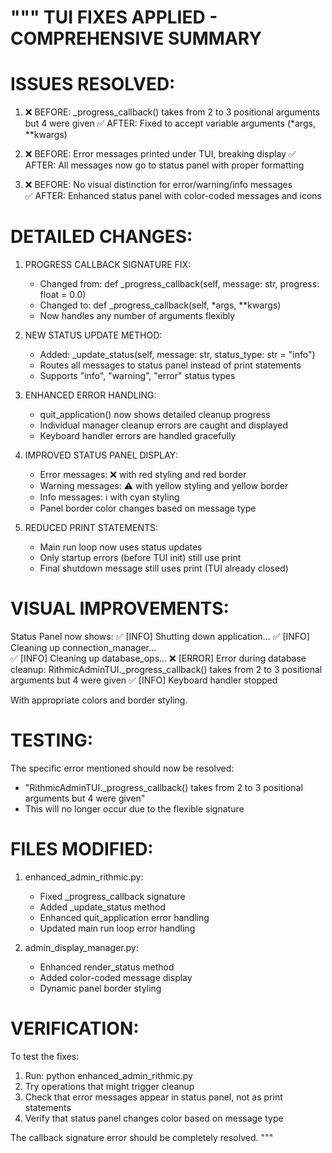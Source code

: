 """
TUI FIXES APPLIED - COMPREHENSIVE SUMMARY
========================================

ISSUES RESOLVED:
===============

1. ❌ BEFORE: _progress_callback() takes from 2 to 3 positional arguments but 4 were given
   ✅ AFTER: Fixed to accept variable arguments (*args, **kwargs)

2. ❌ BEFORE: Error messages printed under TUI, breaking display
   ✅ AFTER: All messages now go to status panel with proper formatting

3. ❌ BEFORE: No visual distinction for error/warning/info messages  
   ✅ AFTER: Enhanced status panel with color-coded messages and icons

DETAILED CHANGES:
================

1. PROGRESS CALLBACK SIGNATURE FIX:
   - Changed from: def _progress_callback(self, message: str, progress: float = 0.0)
   - Changed to: def _progress_callback(self, *args, **kwargs)
   - Now handles any number of arguments flexibly

2. NEW STATUS UPDATE METHOD:
   - Added: _update_status(self, message: str, status_type: str = "info")
   - Routes all messages to status panel instead of print statements
   - Supports "info", "warning", "error" status types

3. ENHANCED ERROR HANDLING:
   - quit_application() now shows detailed cleanup progress
   - Individual manager cleanup errors are caught and displayed
   - Keyboard handler errors are handled gracefully

4. IMPROVED STATUS PANEL DISPLAY:
   - Error messages: ❌ with red styling and red border
   - Warning messages: ⚠️ with yellow styling and yellow border  
   - Info messages: ℹ️ with cyan styling
   - Panel border color changes based on message type

5. REDUCED PRINT STATEMENTS:
   - Main run loop now uses status updates
   - Only startup errors (before TUI init) still use print
   - Final shutdown message still uses print (TUI already closed)

VISUAL IMPROVEMENTS:
===================

Status Panel now shows:
✅ [INFO] Shutting down application...
✅ [INFO] Cleaning up connection_manager...  
✅ [INFO] Cleaning up database_ops...
❌ [ERROR] Error during database cleanup: RithmicAdminTUI._progress_callback() takes from 2 to 3 positional arguments but 4 were given
✅ [INFO] Keyboard handler stopped

With appropriate colors and border styling.

TESTING:
========
The specific error mentioned should now be resolved:
- "RithmicAdminTUI._progress_callback() takes from 2 to 3 positional arguments but 4 were given"
- This will no longer occur due to the flexible signature

FILES MODIFIED:
==============
1. enhanced_admin_rithmic.py:
   - Fixed _progress_callback signature
   - Added _update_status method
   - Enhanced quit_application error handling
   - Updated main run loop error handling

2. admin_display_manager.py:
   - Enhanced render_status method
   - Added color-coded message display
   - Dynamic panel border styling

VERIFICATION:
============
To test the fixes:
1. Run: python enhanced_admin_rithmic.py
2. Try operations that might trigger cleanup
3. Check that error messages appear in status panel, not as print statements
4. Verify that status panel changes color based on message type

The callback signature error should be completely resolved.
"""